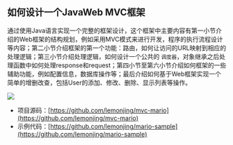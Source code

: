 ## 如何设计一个JavaWeb MVC框架

通过使用Java语言实现一个完整的框架设计，这个框架中主要内容有第一小节介绍的Web框架的结构规划，例如采用MVC模式来进行开发，程序的执行流程设计等内容；第二小节介绍框架的第一个功能：路由，如何让访问的URL映射到相应的处理逻辑；第三小节介绍处理逻辑，如何设计一个公共的 `调度器`，对象继承之后处理函数中如何处理response和request；第四小节至第六小节介绍如何框架的一些辅助功能，例如配置信息，数据库操作等；最后介绍如何基于Web框架实现一个简单的增删改查，包括User的添加、修改、删除、显示列表等操作。

![](http://i.imgur.com/QH8SRfB.png)

- 项目源码：[https://github.com/lemonjing/mvc-mario](https://github.com/lemonjing/mvc-mario)
- 示例代码：[https://github.com/lemonjing/mario-sample](https://github.com/lemonjing/mario-sample)
